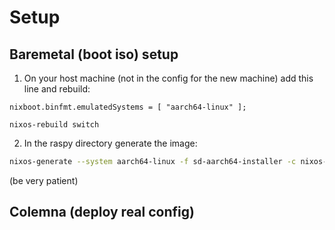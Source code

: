 # Setup

## Baremetal (boot iso) setup
1. On your host machine (not in the config for the new machine) add this line and rebuild: 
```
nixboot.binfmt.emulatedSystems = [ "aarch64-linux" ];
```
```
nixos-rebuild switch
```
2. In the raspy directory generate the image: 
```bash
nixos-generate --system aarch64-linux -f sd-aarch64-installer -c nixos-generate.nix
```
(be very patient)

## Colemna (deploy real config)